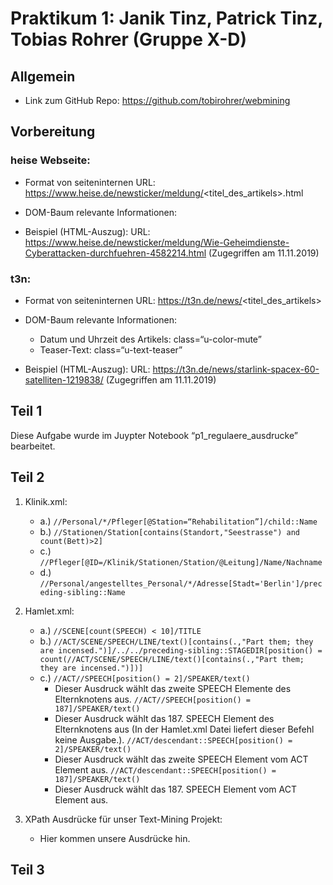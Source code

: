 # Praktikum 1: Janik Tinz, Patrick Tinz, Tobias Rohrer (Gruppe X-D)

## Allgemein
* Link zum GitHub Repo: https://github.com/tobirohrer/webmining 
## Vorbereitung 
### heise Webseite:
* Format von seiteninternen URL:
https://www.heise.de/newsticker/meldung/<titel_des_artikels>.html

* DOM-Baum relevante Informationen:

* Beispiel (HTML-Auszug):
URL: https://www.heise.de/newsticker/meldung/Wie-Geheimdienste-Cyberattacken-durchfuehren-4582214.html (Zugegriffen am 11.11.2019)


### t3n:
* Format von seiteninternen URL:
https://t3n.de/news/<titel_des_artikels>

* DOM-Baum relevante Informationen:
    * Datum und Uhrzeit des Artikels: class=“u-color-mute”  
    * Teaser-Text: class=“u-text-teaser”

* Beispiel (HTML-Auszug):
URL: https://t3n.de/news/starlink-spacex-60-satelliten-1219838/ (Zugegriffen am 11.11.2019)

## Teil 1
Diese Aufgabe wurde im Juypter Notebook “p1_regulaere_ausdrucke” bearbeitet. 

## Teil 2
1. Klinik.xml:
    * a.) ```//Personal/*/Pfleger[@Station=“Rehabilitation”]/child::Name```
    * b.) ```//Stationen/Station[contains(Standort,"Seestrasse") and count(Bett)>2]```
    * c.) ```//Pfleger[@ID=/Klinik/Stationen/Station/@Leitung]/Name/Nachname```
    * d.) ```//Personal/angestelltes_Personal/*/Adresse[Stadt='Berlin']/preceding-sibling::Name```
2. Hamlet.xml:
    * a.) ```//SCENE[count(SPEECH) < 10]/TITLE```
    * b.) ```//ACT/SCENE/SPEECH/LINE/text()[contains(.,"Part them; they are incensed.")]/../../preceding-sibling::STAGEDIR[position() = count(//ACT/SCENE/SPEECH/LINE/text()[contains(.,"Part them; they are incensed.")])]```
    * c.) ```//ACT//SPEECH[position() = 2]/SPEAKER/text()```   
        * Dieser Ausdruck wählt das zweite SPEECH Elemente des Elternknotens aus.
    ```//ACT//SPEECH[position() = 187]/SPEAKER/text()```
        * Dieser Ausdruck wählt das 187. SPEECH Element des Elternknotens aus (In der Hamlet.xml Datei liefert dieser Befehl keine Ausgabe.).
    ```//ACT/descendant::SPEECH[position() = 2]/SPEAKER/text()```  
        * Dieser Ausdruck wählt das zweite SPEECH Element vom ACT Element aus.
    ```//ACT/descendant::SPEECH[position() = 187]/SPEAKER/text()```
        * Dieser Ausdruck wählt das 187. SPEECH Element vom ACT Element aus.

3. XPath Ausdrücke für unser Text-Mining Projekt:   
    * Hier kommen unsere Ausdrücke hin.

## Teil 3

